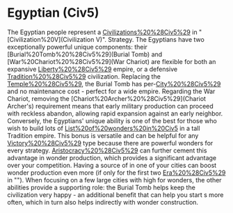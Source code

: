 # Egyptian (Civ5)

The Egyptian people represent a [Civilizations%20%28Civ5%29](civilization) in "[Civilization%20V](Civilization V)".
Strategy.
The Egyptians have two exceptionally powerful unique components: their [Burial%20Tomb%20%28Civ5%29](Burial Tomb) and [War%20Chariot%20%28Civ5%29](War Chariot) are flexible for both an expansive [Liberty%20%28Civ5%29](Liberty) empire, or a defensive [Tradition%20%28Civ5%29](Tradition) civilization. Replacing the [Temple%20%28Civ5%29](Temple), the Burial Tomb has per-[City%20%28Civ5%29](city) and no maintenance cost - perfect for a wide empire. Regarding the War Chariot, removing the [Chariot%20Archer%20%28Civ5%29](Chariot Archer's) requirement means that early military production can proceed with reckless abandon, allowing rapid expansion against an early neighbor.
Conversely, the Egyptians' unique ability is one of the best for those who wish to build lots of [List%20of%20wonders%20in%20Civ5](wonders) in a tall Tradition empire. This bonus is versatile and can be helpful for any [Victory%20%28Civ5%29](victory) type because there are powerful wonders for every strategy. [Aristocracy%20%28Civ5%29](Aristocracy) can further cement this advantage in wonder production, which provides a significant advantage over your competition. Having a source of in one of your cities can boost wonder production even more (if only for the first two [Era%20%28Civ5%29](eras) in ""). When focusing on a few large cities with high for wonders, the other abilities provide a supporting role: the Burial Tomb helps keep the civilization very happy - an additional benefit that can help you start s more often, which in turn also helps indirectly with wonder construction.